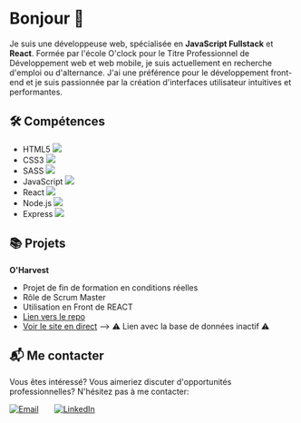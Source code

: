 


# Bonjour 🌸

Je suis une développeuse web, spécialisée en **JavaScript Fullstack** et **React**. Formée par l'école O'clock pour le Titre Professionnel de Développement web et web mobile, je suis actuellement en recherche d'emploi ou d'alternance. J'ai une préférence pour le développement front-end et je suis passionnée par la création d'interfaces utilisateur intuitives et performantes.

## 🛠 Compétences

- HTML5 ![](https://img.shields.io/badge/-HTML5-000000?style=flat&logo=html5)
- CSS3 ![](https://img.shields.io/badge/-CSS3-000000?style=flat&logo=css3&logoColor=1572B6)
- SASS ![](https://img.shields.io/badge/-SASS-000000?style=flat&logo=sass)
- JavaScript ![](https://img.shields.io/badge/-JavaScript-000000?style=flat&logo=javascript)
- React ![](https://img.shields.io/badge/-React-000000?style=flat&logo=react)
- Node.js ![](https://img.shields.io/badge/-Node.js-000000?style=flat&logo=node.js)
- Express ![](https://img.shields.io/badge/-Express.js-000000?style=flat&logo=express)

## 📚 Projets

**O'Harvest**
- Projet de fin de formation en conditions réelles
- Rôle de Scrum Master
- Utilisation en Front de REACT
- [Lien vers le repo](https://github.com/NahashCode/Oharvest_front)
- [Voir le site en direct](https://projet-02-o-harvest-front.vercel.app/) --> ⚠️ Lien avec la base de données inactif ⚠️

## 📬 Me contacter

Vous êtes intéressé? Vous aimeriez discuter d'opportunités professionnelles? N'hésitez pas à me contacter:

[![Email](https://img.shields.io/badge/-Email-d14836?style=flat&logo=gmail&logoColor=white)](mailto:a.vignard@gmail.com) &nbsp; &nbsp; &nbsp; [![LinkedIn](https://img.shields.io/badge/-LinkedIn-0077b5?style=flat&logo=linkedin&logoColor=white)](https://www.linkedin.com/in/andrea-v-dev/)
